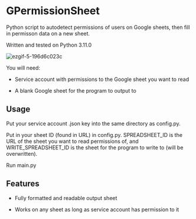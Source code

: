 # GPermissionSheet
Python script to autodetect permissions of users on Google sheets, then fill in permisson data on a new sheet.

Written and tested on Python 3.11.0

![ezgif-5-196d6c023c](https://user-images.githubusercontent.com/116339318/202987726-6a9a50e8-87fb-46b5-b1bd-c4ec45b63075.png)

You will need:

- Service account with permissions to the Google sheet you want to read
* A blank Google sheet for the program to output to


## Usage

Put your service account .json key into the same directory as config.py.

Put in your sheet ID (found in URL) in config.py. SPREADSHEET_ID is the URL of the sheet you want to read permissions of, and WRITE_SPREADSHEET_ID is the sheet
for the program to write to (will be overwritten).

Run main.py

## Features

- Fully formatted and readable output sheet
* Works on any sheet as long as service account has permission to it
